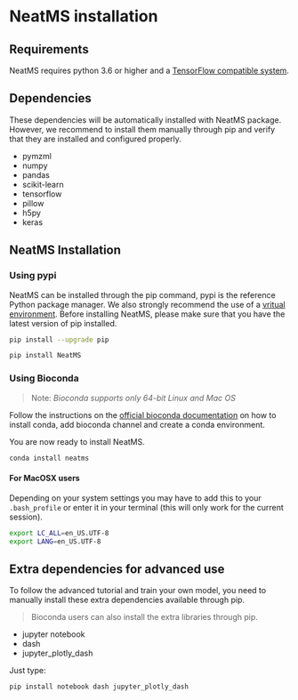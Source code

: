 # NeatMS installation

## Requirements

NeatMS requires python 3.6 or higher and a [TensorFlow compatible system](https://www.tensorflow.org/install/pip#system-requirements). 

## Dependencies

These dependencies will be automatically installed with NeatMS package. However, we recommend to install them manually through pip and verify that they are installed and configured properly.

* pymzml
* numpy
* pandas
* scikit-learn
* tensorflow
* pillow
* h5py
* keras

## NeatMS Installation

### Using pypi

NeatMS can be installed through the pip command, pypi is the reference Python package manager. We also strongly recommend the use of a [vritual environment](https://packaging.python.org/guides/installing-using-pip-and-virtual-environments/). Before installing NeatMS, please make sure that you have the latest version of pip installed.

``` bash
pip install --upgrade pip
```

``` bash
pip install NeatMS
```
### Using Bioconda

> Note: *Bioconda supports only 64-bit Linux and Mac OS*

Follow the instructions on the [official bioconda documentation](https://bioconda.github.io/user/install.html) on how to install conda, add bioconda channel and create a conda environment. 

You are now ready to install NeatMS.

``` bash
conda install neatms
```

#### For MacOSX users

Depending on your system settings you may have to add this to your `.bash_profile` or enter it in your terminal (this will only work for the current session).

``` bash
export LC_ALL=en_US.UTF-8
export LANG=en_US.UTF-8
```

## Extra dependencies for advanced use

To follow the advanced tutorial and train your own model, you need to manually install these extra dependencies available through pip. 

> Bioconda users can also install the extra libraries through pip.

* jupyter notebook
* dash
* jupyter\_plotly\_dash

Just type: 

``` bash
pip install notebook dash jupyter_plotly_dash
```

